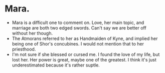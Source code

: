 # Mara.

- Mara is a difficult one to comment on. Love, her main topic, and marriage are both two edged swords. Can't say we are better off without her though.
- The Atmorans referred to her as Handmaiden of Kyne, and implied her being one of Shor's concubines. I would not mention that to her priesthood.
- I'm not sure if she blessed or cursed me. I found the love of my life, but lost her. Her power is great, maybe one of the greatest. I think it's just underestimated because it's rather suptle.
